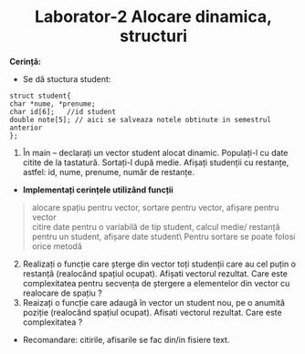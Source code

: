 <h1 align="center">
 Laborator-2 Alocare dinamica, structuri
</h1>

**Cerință:**

- Se dă stuctura student: 
```
struct student{
char *nume, *prenume;
char id[6];   //id student
double note[5]; // aici se salveaza notele obtinute in semestrul anterior
};
```

1. În main – declarați un vector student alocat dinamic. Populați-l cu date citite de la tastatură. Sortați-l după medie. Afișați studenții cu restanțe, astfel: id, nume, prenume, număr de restanțe.  

* **Implementați cerințele utilizând funcții** 
> alocare spațiu pentru vector, sortare pentru vector, afișare pentru vector\
> citire date pentru o variabilă de tip student, calcul medie/ restanță pentru un student, afișare date student\ 
> Pentru sortare se poate folosi orice metodă

2. Realizați o funcție care șterge din vector toți studenții care au cel puțin o restanță (realocând spațiul ocupat).  Afișati vectorul rezultat. Care este complexitatea pentru secvența de ștergere a elementelor din vector cu realocare de spațiu ? 
3. Reaizați o funcție care adaugă în vector un student nou, pe o anumită poziție (realocând spațiul ocupat).  Afisati vectorul rezultat. Care este complexitatea ?

* Recomandare: citirile, afisarile se fac din/in fisiere text.
